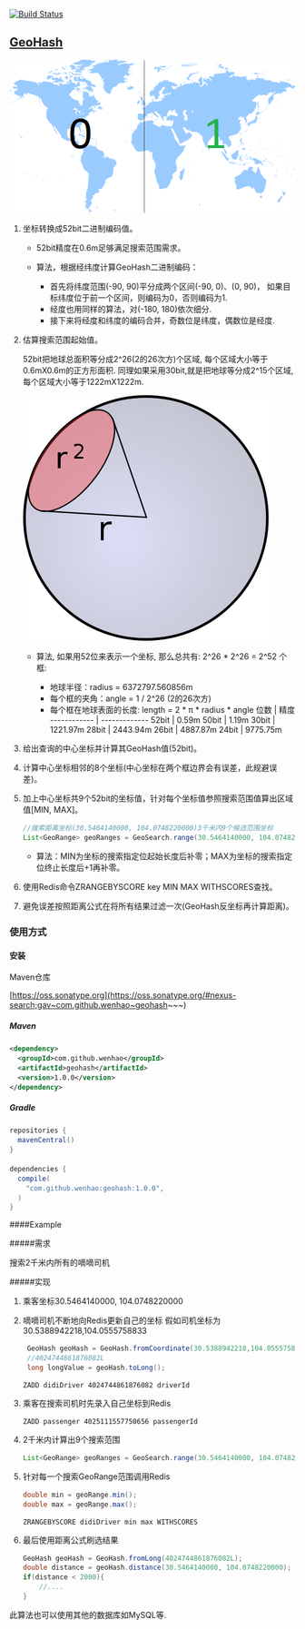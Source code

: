 [![Build Status](https://travis-ci.org/wenhao/geohash.svg?branch=master)](https://travis-ci.org/wenhao/geohash)

## [GeoHash](https://github.com/wenhao/geohash)

![GeoHash](./img/geohash.png)

1. 坐标转换成52bit二进制编码值。

    * 52bit精度在0.6m足够满足搜索范围需求。
    * 算法，根据经纬度计算GeoHash二进制编码：
    
        * 首先将纬度范围(-90, 90)平分成两个区间(-90, 0)、(0, 90)， 如果目标纬度位于前一个区间，则编码为0，否则编码为1.
        * 经度也用同样的算法，对(-180, 180)依次细分.
        * 接下来将经度和纬度的编码合并，奇数位是纬度，偶数位是经度. 

2. 估算搜索范围起始值。
    
    52bit把地球总面积等分成2^26(2的26次方)个区域, 每个区域大小等于0.6mX0.6m的正方形面积. 同理如果采用30bit,就是把地球等分成2^15个区域, 每个区域大小等于1222mX1222m.
    
    ![精度估算](./img/earth_angle.png)

    * 算法, 如果用52位来表示一个坐标, 那么总共有: 2^26 * 2^26 = 2^52 个框:
    
        * 地球半径：radius = 6372797.560856m
        * 每个框的夹角：angle = 1 / 2^26 (2的26次方)
        * 每个框在地球表面的长度: length = 2 * π * radius * angle
            位数         | 精度 
            ------------ | -------------
            52bit | 0.59m
            50bit | 1.19m
            30bit | 1221.97m
            28bit | 2443.94m
            26bit | 4887.87m
            24bit | 9775.75m

3. 给出查询的中心坐标并计算其GeoHash值(52bit)。

4. 计算中心坐标相邻的8个坐标(中心坐标在两个框边界会有误差，此规避误差)。

5. 加上中心坐标共9个52bit的坐标值，针对每个坐标值参照搜索范围值算出区域值[MIN, MAX]。
    ```java
    //搜索距离坐标(30.5464140000, 104.0748220000)3千米内9个候选范围坐标
    List<GeoRange> geoRanges = GeoSearch.range(30.5464140000, 104.0748220000, 3000);
    ```
    * 算法：MIN为坐标的搜索指定位起始长度后补零；MAX为坐标的搜索指定位终止长度后+1再补零。
    
6. 使用Redis命令ZRANGEBYSCORE key MIN MAX WITHSCORES查找。

7. 避免误差按照距离公式在将所有结果过滤一次(GeoHash反坐标再计算距离)。
   
   
### 使用方式

#### 安装

Maven仓库

[https://oss.sonatype.org](https://oss.sonatype.org/#nexus-search;gav~com.github.wenhao~geohash~~~)

##### Maven

```xml
<dependency>
  <groupId>com.github.wenhao</groupId>
  <artifactId>geohash</artifactId>
  <version>1.0.0</version>
</dependency>
```

##### Gradle

```groovy
repositories {
  mavenCentral()
}

dependencies {
  compile(
    "com.github.wenhao:geohash:1.0.0",
  )
}
```

####Example

#####需求

   搜索2千米内所有的嘀嘀司机
    
#####实现

1. 乘客坐标30.5464140000, 104.0748220000

2. 嘀嘀司机不断地向Redis更新自己的坐标
   假如司机坐标为30.5388942218,104.0555758833
   
   ```java
    GeoHash geoHash = GeoHash.fromCoordinate(30.5388942218,104.0555758833)
    //4024744861876082L
    long longValue = geoHash.toLong();
   ```

   ```
   ZADD didiDriver 4024744861876082 driverId
   ```
3. 乘客在搜索司机时先录入自己坐标到Redis
   
   ```
   ZADD passenger 4025111557750656 passengerId
   ```

4. 2千米内计算出9个搜索范围

   ```java
   List<GeoRange> geoRanges = GeoSearch.range(30.5464140000, 104.0748220000, 2000);
   ```
5. 针对每一个搜索GeoRange范围调用Redis

   ```java
   double min = geoRange.min();
   double max = geoRange.max();
   ```
   
   ```  
   ZRANGEBYSCORE didiDriver min max WITHSCORES
   ```
6. 最后使用距离公式刷选结果
   
    ```java
    GeoHash geoHash = GeoHash.fromLong(4024744861876082L);
    double distance = geoHash.distance(30.5464140000, 104.0748220000);
    if(distance < 2000){
        //....
    }
    ```
    
此算法也可以使用其他的数据库如MySQL等.